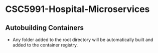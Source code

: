 # CSC5991-Hospital-Microservices

## Autobuilding Containers
- Any folder added to the root directory will be automatically built and added to the container registry. 